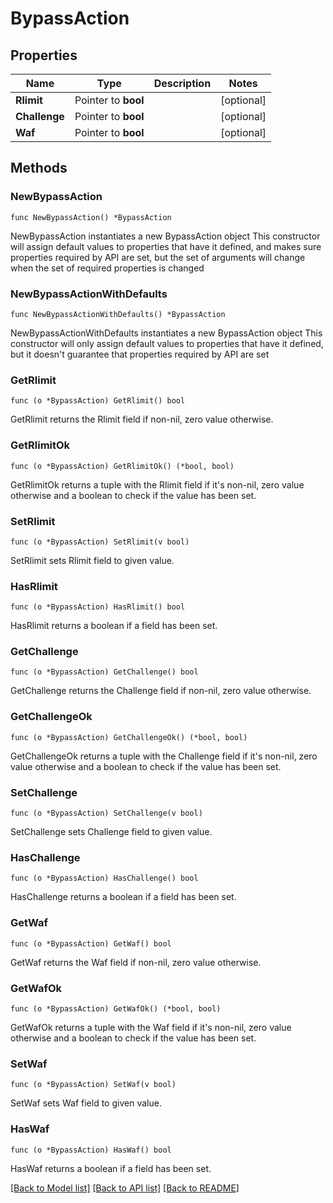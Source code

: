 # BypassAction

## Properties

Name | Type | Description | Notes
------------ | ------------- | ------------- | -------------
**Rlimit** | Pointer to **bool** |  | [optional] 
**Challenge** | Pointer to **bool** |  | [optional] 
**Waf** | Pointer to **bool** |  | [optional] 

## Methods

### NewBypassAction

`func NewBypassAction() *BypassAction`

NewBypassAction instantiates a new BypassAction object
This constructor will assign default values to properties that have it defined,
and makes sure properties required by API are set, but the set of arguments
will change when the set of required properties is changed

### NewBypassActionWithDefaults

`func NewBypassActionWithDefaults() *BypassAction`

NewBypassActionWithDefaults instantiates a new BypassAction object
This constructor will only assign default values to properties that have it defined,
but it doesn't guarantee that properties required by API are set

### GetRlimit

`func (o *BypassAction) GetRlimit() bool`

GetRlimit returns the Rlimit field if non-nil, zero value otherwise.

### GetRlimitOk

`func (o *BypassAction) GetRlimitOk() (*bool, bool)`

GetRlimitOk returns a tuple with the Rlimit field if it's non-nil, zero value otherwise
and a boolean to check if the value has been set.

### SetRlimit

`func (o *BypassAction) SetRlimit(v bool)`

SetRlimit sets Rlimit field to given value.

### HasRlimit

`func (o *BypassAction) HasRlimit() bool`

HasRlimit returns a boolean if a field has been set.

### GetChallenge

`func (o *BypassAction) GetChallenge() bool`

GetChallenge returns the Challenge field if non-nil, zero value otherwise.

### GetChallengeOk

`func (o *BypassAction) GetChallengeOk() (*bool, bool)`

GetChallengeOk returns a tuple with the Challenge field if it's non-nil, zero value otherwise
and a boolean to check if the value has been set.

### SetChallenge

`func (o *BypassAction) SetChallenge(v bool)`

SetChallenge sets Challenge field to given value.

### HasChallenge

`func (o *BypassAction) HasChallenge() bool`

HasChallenge returns a boolean if a field has been set.

### GetWaf

`func (o *BypassAction) GetWaf() bool`

GetWaf returns the Waf field if non-nil, zero value otherwise.

### GetWafOk

`func (o *BypassAction) GetWafOk() (*bool, bool)`

GetWafOk returns a tuple with the Waf field if it's non-nil, zero value otherwise
and a boolean to check if the value has been set.

### SetWaf

`func (o *BypassAction) SetWaf(v bool)`

SetWaf sets Waf field to given value.

### HasWaf

`func (o *BypassAction) HasWaf() bool`

HasWaf returns a boolean if a field has been set.


[[Back to Model list]](../README.md#documentation-for-models) [[Back to API list]](../README.md#documentation-for-api-endpoints) [[Back to README]](../README.md)


